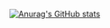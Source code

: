
[![Anurag's GitHub stats](https://github-readme-stats.vercel.app/api?username=gallileugenesis)](https://github.com/gallileugenesis/github-readme-stats)
